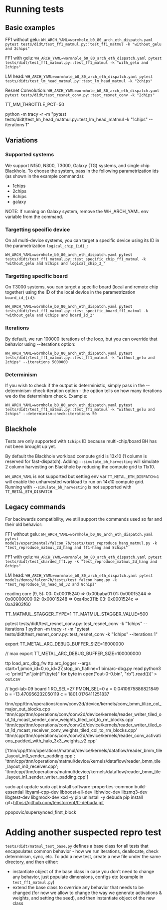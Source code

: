 # Running tests

## Basic examples

FF1 without gelu: `WH_ARCH_YAML=wormhole_b0_80_arch_eth_dispatch.yaml pytest tests/didt/test_ff1_matmul.py::test_ff1_matmul -k "without_gelu and 2chips"`

FF1 with gelu: `WH_ARCH_YAML=wormhole_b0_80_arch_eth_dispatch.yaml pytest tests/didt/test_ff1_matmul.py::test_ff1_matmul -k "with_gelu and 2chips"`

LM head: `WH_ARCH_YAML=wormhole_b0_80_arch_eth_dispatch.yaml pytest tests/didt/test_lm_head_matmul.py::test_lm_head_matmul -k "2chips"`

Resnet Convolution: `WH_ARCH_YAML=wormhole_b0_80_arch_eth_dispatch.yaml pytest tests/didt/test_resnet_conv.py::test_resnet_conv -k "2chips"`


TT_MM_THROTTLE_PCT=50

python -m tracy -r -m "pytest tests/didt/test_lm_head_matmul.py::test_lm_head_matmul -k \"1chips\" --iterations 1"


## Variations

### Supported systems

We support N150, N300, T3000, Galaxy (TG) systems, and single chip Blackhole. To choose the system, pass in the following parametrization ids (as shown in the example commands):
- 1chips
- 2chips
- 8chips
- galaxy

NOTE: If running on Galaxy system, remove the WH_ARCH_YAML env variable from the command.

### Targetting specific device

On all multi-device systems, you can target a specific device using its ID in the parametrization `logical_chip_{id}_`:

`WH_ARCH_YAML=wormhole_b0_80_arch_eth_dispatch.yaml pytest tests/didt/test_ff1_matmul.py::test_specific_chip_ff1_matmul -k "without_gelu and 8chips and logical_chip_3_"`

### Targetting specific board

On T3000 systems, you can target a specific board (local and remote chip together) using the ID of the local device in the parametrization `board_id_{id}`:

`WH_ARCH_YAML=wormhole_b0_80_arch_eth_dispatch.yaml pytest tests/didt/test_ff1_matmul.py::test_specific_board_ff1_matmul -k "without_gelu and 8chips and board_id_2"`

### Iterations

By default, we run 100000 iterations of the loop, but you can override that behavior using --iterations option:

`WH_ARCH_YAML=wormhole_b0_80_arch_eth_dispatch.yaml pytest tests/didt/test_ff1_matmul.py::test_ff1_matmul -k "without_gelu and 2chips" --iterations 5000000`

### Determinism

If you wish to check if the output is deterministic, simply pass in the --determinism-check-iteration option - the option tells on how many iterations we do the determinism check. Example:

`WH_ARCH_YAML=wormhole_b0_80_arch_eth_dispatch.yaml pytest tests/didt/test_ff1_matmul.py::test_ff1_matmul -k "without_gelu and 2chips" --determinism-check-iterations 50`

## Blackhole

Tests are only supported with `1chips` ID because multi-chip/board BH has not been brought up yet.

By default the Blackhole workload compute grid is 13x10 (1 column is reserved for fast-dispatch). Adding `--simulate_bh_harvesting` will simulate 2 column harvesting on Blackhole by reducing the compute grid to 11x10.

`WH_ARCH_YAML` is not supported  but setting env var `TT_METAL_ETH_DISPATCH=1` will enable the unharvested workload to run on 14x10 compute grid. Running with `--simulate_bh_harvesting` is not supported with `TT_METAL_ETH_DISPATCH`


## Legacy commands

For backwards compatibility, we still support the commands used so far and their old behavior:

FF1 without gelu: `WH_ARCH_YAML=wormhole_b0_80_arch_eth_dispatch.yaml pytest models/experimental/falcon_7b/tests/test_reproduce_hang_matmul.py -k "test_reproduce_matmul_2d_hang and ff1-hang and 8chips"`

FF1 with gelu: `WH_ARCH_YAML=wormhole_b0_80_arch_eth_dispatch.yaml pytest tests/didt/test_sharded_ff1.py -k "test_reproduce_matmul_2d_hang and 8chips"`

LM head: `WH_ARCH_YAML=wormhole_b0_80_arch_eth_dispatch.yaml pytest models/demos/falcon7b/tests/test_falcon_hang.py -k "test_reproduce_lm_head_nd_32 and 8chips"`


reading core (9, 5):
00: 0x00015240 => 0x00baba01
01: 0x00015244 => 0x00000000
02: 0x00015248 => 0xa4bc311b
03: 0x0001524c => 0xa3903f60

TT_MATMUL_STAGGER_TYPE=1 TT_MATMUL_STAGGER_VALUE=500

pytest tests/didt/test_resnet_conv.py::test_resnet_conv -k "1chips" --iterations 1
python -m tracy -r -m "pytest tests/didt/test_resnet_conv.py::test_resnet_conv -k \"1chips\" --iterations 1"

export TT_METAL_ARC_DEBUG_BUFFER_SIZE=16000000

// max
export TT_METAL_ARC_DEBUG_BUFFER_SIZE=100000000

ttp load_arc_dbg_fw
ttp arc_logger --args start=1,pmon_id=0,ro_id=27,stop_on_flatline=1
bin/arc-dbg.py read
python3 -c 'print("\n".join(f"{byte}" for byte in open("out-0-0.bin", "rb").read()))' > out.csv

// bgd-lab-09 board 1
RO_SEL=27
PMON_SEL=0
a = 0.0410675886821849
b = -13.470956232050119
c = 1801.0176411251837


ttnn/cpp/ttnn/operations/conv/conv2d/device/kernels/conv_bmm_tilize_col_major_out_blocks.cpp
'ttnn/cpp/ttnn/operations/conv/conv2d/device/kernels/reader_writer_tiled_out_1d_mcast_sender_conv_weights_tiled_col_to_rm_blocks.cpp'
'ttnn/cpp/ttnn/operations/conv/conv2d/device/kernels/reader_writer_tiled_out_1d_mcast_receiver_conv_weights_tiled_col_to_rm_blocks.cpp'
'ttnn/cpp/ttnn/operations/conv/conv2d/device/kernels/reader_conv_activations_padded_with_halo_3x3_weights_v2.cpp'

['ttnn/cpp/ttnn/operations/matmul/device/kernels/dataflow/reader_bmm_tile_layout_in0_sender_padding.cpp';
'ttnn/cpp/ttnn/operations/matmul/device/kernels/dataflow/reader_bmm_tile_layout_in0_receiver.cpp';
'ttnn/cpp/ttnn/operations/matmul/device/kernels/dataflow/reader_bmm_tile_layout_in1_sender_writer_padding.cpp']


sudo apt update
sudo apt install software-properties-common build-essential libyaml-cpp-dev libboost-all-dev libhwloc-dev libzmq3-dev libgtest-dev libgmock-dev xxd -y
pip uninstall -y debuda
pip install git+https://github.com/tenstorrent/tt-debuda.git

ppopovic/supersynced_first_block




# Adding another suspected repro test

`tests/didt/matmul_test_base.py` defines a base class for all tests that encapsulates common behavior - how we run iterations, deallocate, check determinism, sync, etc.  To add a new test, create a new file under the same directory, and then either:
- instantiate object of the base class in case you don't need to change any behavior, just populate dimensions, configs etc (example in `test_ff1_matmul.py`)
- extend the base class to override any behavior that needs to be changed (for now we allow to change the way we generate activations & weights, and setting the seed), and then instantiate object of the new class
